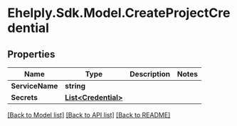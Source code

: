 # Ehelply.Sdk.Model.CreateProjectCredential

## Properties

Name | Type | Description | Notes
------------ | ------------- | ------------- | -------------
**ServiceName** | **string** |  | 
**Secrets** | [**List&lt;Credential&gt;**](Credential.md) |  | 

[[Back to Model list]](../README.md#documentation-for-models) [[Back to API list]](../README.md#documentation-for-api-endpoints) [[Back to README]](../README.md)

